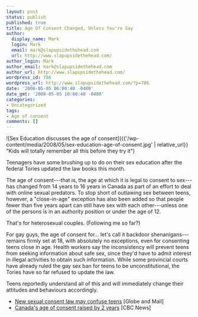 ```yaml
---
layout: post
status: publish
published: true
title: Age Of Consent Changed, Unless You're Gay
author:
  display_name: Mark
  login: Mark
  email: mark@slapupsidethehead.com
  url: http://www.slapupsidethehead.com/
author_login: Mark
author_email: mark@slapupsidethehead.com
author_url: http://www.slapupsidethehead.com/
wordpress_id: 786
wordpress_url: http://www.slapupsidethehead.com/?p=786
date: '2008-05-05 06:00:40 -0400'
date_gmt: '2008-05-05 10:00:40 -0400'
categories:
- Uncategorized
tags:
- Age of consent
comments: []
---
```

![Sex Education discusses the age of consent]({{'/wp-content/media/2008/05/sex-education-age-of-consent.jpg' | relative_url}} "Kids will totally remember all this before they try it")

Teenagers have some brushing up to do on their sex education after the federal Tories updated the law books this month.

The age of consent---that is, the age at which it is legal to consent to sex---has changed from 14 years to 16 years in Canada as part of an effort to deal with online sexual predators. To stop short of outlawing sex between teens, however, a "close-in-age" exception has also been added so that people fewer than five years apart can still have sex with each other---unless one of the persons is in an authority position or under the age of 12.

That's for heterosexual couples.  (Following me so far?)

For gay guys, the age of consent for... let's call it backdoor shenanigans---remains firmly set at 18, with absolutely no exceptions, even for consenting teens close in age. Health workers say the inconsistency will prevent teens from seeking information about safe sex, since they'd have to admit interest in illegal activities to obtain such information. While some provincial courts have already ruled the gay sex ban for teens to be unconstitutional, the Tories have so far refused to update the law.

Teens reportedly understand all of this and will immediately change their attitudes and behaviours accordingly.

- [New sexual consent law may confuse teens](http://www.theglobeandmail.com/servlet/story/RTGAM.20080502.wlconsent02/BNStory/lifeMain/home) [Globe and Mail]
- [Canada's age of consent raised by 2 years](http://www.cbc.ca/canada/story/2008/05/01/crime-bill.html) [CBC News]
